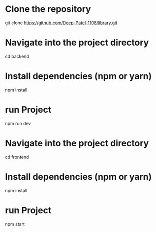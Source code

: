 # Clone the repository
git clone https://github.com/Deep-Patel-1108/library.git

# Navigate into the project directory
cd backend

# Install dependencies (npm or yarn)
npm install

# run Project
npm run dev

# Navigate into the project directory
cd frontend

# Install dependencies (npm or yarn)
npm install

# run Project
npm start